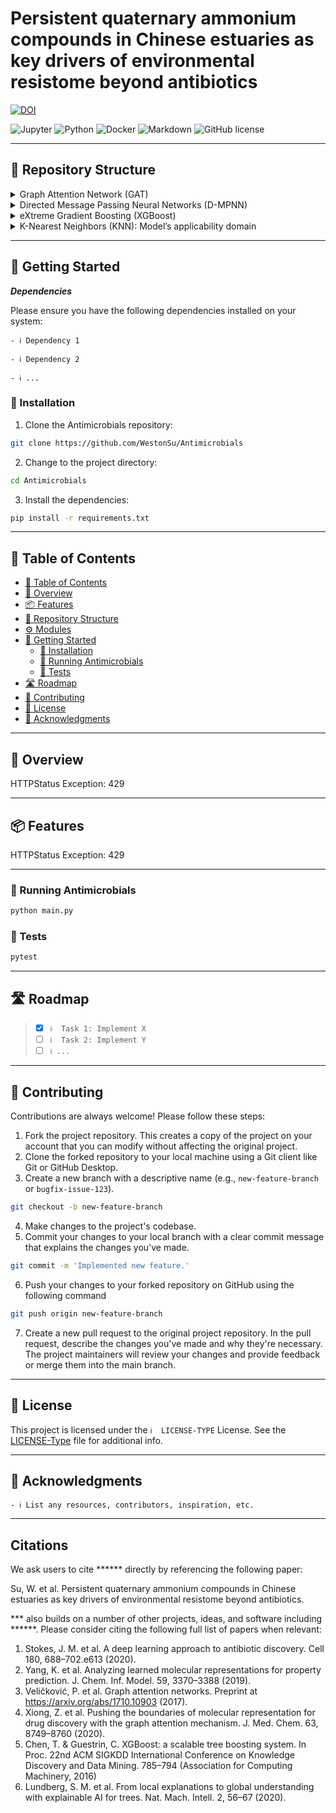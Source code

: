 # Persistent quaternary ammonium compounds in Chinese estuaries as key drivers of environmental resistome beyond antibiotics
[![DOI](https://zenodo.org/badge/DOI/10.5281/zenodo.8305808.svg)](https://doi.org/10.5281/zenodo.8305808)
<p align="left">
<img src="https://img.shields.io/badge/Jupyter-F37626.svg?style&logo=Jupyter&logoColor=white" alt="Jupyter" />
<img src="https://img.shields.io/badge/Python-3776AB.svg?style&logo=Python&logoColor=white" alt="Python" />
<img src="https://img.shields.io/badge/Docker-2496ED.svg?style&logo=Docker&logoColor=white" alt="Docker" />
<img src="https://img.shields.io/badge/Markdown-000000.svg?style&logo=Markdown&logoColor=white" alt="Markdown" />
<img src="https://img.shields.io/github/license/WestonSu/Antimicrobials?style&color=5D6D7E" alt="GitHub license" />
</p>


---
## 📂 Repository Structure

<details closed><summary>Graph Attention Network (GAT)</summary>

| File                                                                            | Summary                                |
| ---                                                                             | ---                                    |                         
| [Antibacterials.ipynb](https://github.com/WestonSu/Antimicrobials/blob/main/GAT/code/Antibacterials.ipynb)                                 | Prompt exceeds max token limit: 55634|                                               
| [hyper_parameter_search_Solubility.py](https://github.com/WestonSu/Antimicrobials/blob/main/GAT/code/hyper_parameter_search_Solubility.py) | HTTPStatus Exception: 429            |
| [getFeatures.py](https://github.com/WestonSu/Antimicrobials/blob/main/GAT/code/AttentiveFP/getFeatures.py)                                 | HTTPStatus Exception: 429            |
| [AttentiveLayers_viz.py](https://github.com/WestonSu/Antimicrobials/blob/main/GAT/code/AttentiveFP/AttentiveLayers_viz.py)                 | HTTPStatus Exception: 429            |
| [AttentiveLayers.py](https://github.com/WestonSu/Antimicrobials/blob/main/GAT/code/AttentiveFP/AttentiveLayers.py)                         | HTTPStatus Exception: 429            |
| [Featurizer.py](https://github.com/WestonSu/Antimicrobials/blob/main/GAT/code/AttentiveFP/Featurizer.py)                                   | HTTPStatus Exception: 429            |
| [Featurizer_aromaticity_rm.py](https://github.com/WestonSu/Antimicrobials/blob/main/GAT/code/AttentiveFP/Featurizer_aromaticity_rm.py)     | HTTPStatus Exception: 429            |
| [getFeatures_aromaticity_rm.py](https://github.com/WestonSu/Antimicrobials/blob/main/GAT/code/AttentiveFP/getFeatures_aromaticity_rm.py)   | HTTPStatus Exception: 429            |

</details>

<details closed><summary>Directed Message Passing Neural Networks (D-MPNN)</summary>

| File                                                                            | Summary                                |
| ---                                                                             | ---                                    |
| [DMPNN.ipynb](https://github.com/WestonSu/Antimicrobials/blob/main/DMPNN.ipynb) | Prompt exceeds max token limit: 22257. |

</details>

<details closed><summary>eXtreme Gradient Boosting (XGBoost)</summary>

| File                                                                                        | Summary                                  |
| ---                                                                                         | ---                                      |
| [XGBoost.ipynb](https://github.com/WestonSu/Antimicrobials/blob/main/XGBoost/XGBoost.ipynb) | Prompt exceeds max token limit: 12337.   |
| [Anti.txt](https://github.com/WestonSu/Antimicrobials/blob/main/XGBoost/Anti.txt)           | Prompt exceeds max token limit: 5897.    |
| [Anti_MD.txt](https://github.com/WestonSu/Antimicrobials/blob/main/XGBoost/Anti_MD.txt)     | Prompt exceeds max token limit: 1798445. |

</details>

<details closed><summary>K-Nearest Neighbors (KNN): Model’s applicability domain</summary>

| File                                                                                                                               | Summary                                 |
| ---                                                                                                                                | ---                                     |
| [Applicability_Domain.ipynb](https://github.com/WestonSu/Antimicrobials/blob/main/Applicability_Domain/Applicability_Domain.ipynb) | Prompt exceeds max token limit: 5171.   |
| [training_set.sdf](https://github.com/WestonSu/Antimicrobials/blob/main/Applicability_Domain/training_set.sdf)                     | Prompt exceeds max token limit: 307209. |
| [test_set.sdf](https://github.com/WestonSu/Antimicrobials/blob/main/Applicability_Domain/test_set.sdf)                             | Prompt exceeds max token limit: 212299. |

</details>

---
## 🚀 Getting Started

***Dependencies***

Please ensure you have the following dependencies installed on your system:

`- ℹ️ Dependency 1`

`- ℹ️ Dependency 2`

`- ℹ️ ...`

### 🔧 Installation

1. Clone the Antimicrobials repository:
```sh
git clone https://github.com/WestonSu/Antimicrobials
```

2. Change to the project directory:
```sh
cd Antimicrobials
```

3. Install the dependencies:
```sh
pip install -r requirements.txt
```
---

## 📖 Table of Contents
- [📖 Table of Contents](#-table-of-contents)
- [📍 Overview](#-overview)
- [📦 Features](#-features)
- [📂 Repository Structure](#-repository-structure)
- [⚙️ Modules](#modules)
- [🚀 Getting Started](#-getting-started)
    - [🔧 Installation](#-installation)
    - [🤖 Running Antimicrobials](#-running-Antimicrobials)
    - [🧪 Tests](#-tests)
- [🛣 Roadmap](#-roadmap)
- [🤝 Contributing](#-contributing)
- [📄 License](#-license)
- [👏 Acknowledgments](#-acknowledgments)

---


## 📍 Overview

HTTPStatus Exception: 429

---

## 📦 Features

HTTPStatus Exception: 429

---





### 🤖 Running Antimicrobials

```sh
python main.py
```

### 🧪 Tests
```sh
pytest
```

---


## 🛣 Roadmap

> - [X] `ℹ️  Task 1: Implement X`
> - [ ] `ℹ️  Task 2: Implement Y`
> - [ ] `ℹ️ ...`


---

## 🤝 Contributing

Contributions are always welcome! Please follow these steps:
1. Fork the project repository. This creates a copy of the project on your account that you can modify without affecting the original project.
2. Clone the forked repository to your local machine using a Git client like Git or GitHub Desktop.
3. Create a new branch with a descriptive name (e.g., `new-feature-branch` or `bugfix-issue-123`).
```sh
git checkout -b new-feature-branch
```
4. Make changes to the project's codebase.
5. Commit your changes to your local branch with a clear commit message that explains the changes you've made.
```sh
git commit -m 'Implemented new feature.'
```
6. Push your changes to your forked repository on GitHub using the following command
```sh
git push origin new-feature-branch
```
7. Create a new pull request to the original project repository. In the pull request, describe the changes you've made and why they're necessary.
The project maintainers will review your changes and provide feedback or merge them into the main branch.

---

## 📄 License

This project is licensed under the `ℹ️  LICENSE-TYPE` License. See the [LICENSE-Type](LICENSE) file for additional info.

---

## 👏 Acknowledgments

`- ℹ️ List any resources, contributors, inspiration, etc.`

---

## Citations <a name="citations"></a>  

We ask users to cite ****** directly by referencing the following paper:

Su, W. et al. Persistent quaternary ammonium compounds in Chinese estuaries as key drivers of environmental resistome beyond antibiotics.

*** also builds on a number of other projects, ideas, and software including ******. Please consider citing the following full list of papers when relevant:  

1. Stokes, J. M. et al. A deep learning approach to antibiotic discovery. Cell 180, 688–702.e613 (2020).
2. Yang, K. et al. Analyzing learned molecular representations for property prediction. J. Chem. Inf. Model. 59, 3370–3388 (2019).
3. Veličković, P. et al. Graph attention networks. Preprint at https://arxiv.org/abs/1710.10903 (2017).
4. Xiong, Z. et al. Pushing the boundaries of molecular representation for drug discovery with the graph attention mechanism. J. Med. Chem. 63, 8749–8760 (2020).
5. Chen, T. & Guestrin, C. XGBoost: a scalable tree boosting system. In Proc. 22nd ACM SIGKDD International Conference on Knowledge Discovery and Data Mining. 785–794 (Association for Computing Machinery, 2016)
6. Lundberg, S. M. et al. From local explanations to global understanding with explainable AI for trees. Nat. Mach. Intell. 2, 56–67 (2020).




